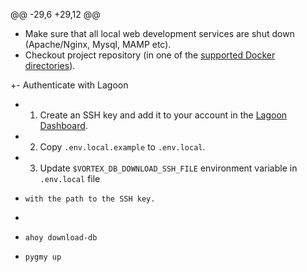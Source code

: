 @@ -29,6 +29,12 @@
 - Make sure that all local web development services are shut down (Apache/Nginx, Mysql, MAMP etc).
 - Checkout project repository (in one of the [supported Docker directories](https://docs.docker.com/desktop/settings-and-maintenance/settings/#virtual-file-shares)).
 
+- Authenticate with Lagoon
+  1. Create an SSH key and add it to your account in the [Lagoon Dashboard](https://ui-lagoon-master.ch.amazee.io/).
+  2. Copy `.env.local.example` to `.env.local`.
+  3. Update `$VORTEX_DB_DOWNLOAD_SSH_FILE` environment variable in `.env.local` file
+     with the path to the SSH key.
+
 - `ahoy download-db`
 
 - `pygmy up`
